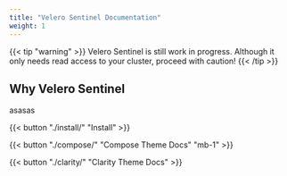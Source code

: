 ```yaml
---
title: "Velero Sentinel Documentation"
weight: 1
---
```



{{< tip "warning" >}}
Velero Sentinel is still work in progress. Although it only needs read access to your cluster, proceed with caution!
{{< /tip >}}

## Why Velero Sentinel

asasas

{{< button "./install/" "Install" >}}

{{< button "./compose/" "Compose Theme Docs" "mb-1" >}}

{{< button "./clarity/" "Clarity Theme Docs" >}}


